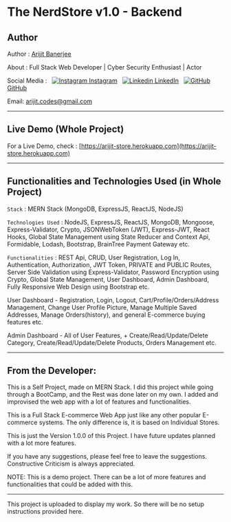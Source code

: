 # The NerdStore v1.0 - Backend

## Author

Author : [Arijit Banerjee](https://www.github.com/ArijitCodes)

About : Full Stack Web Developer | Cyber Security Enthusiast | Actor

Social Media : &nbsp;
[![Instagram](https://i.ibb.co/4t76vTc/insta-transparent-14px.png) Instagram](https://www.instagram.com/arijit.codes)
&nbsp;
[![Linkedin](https://i.stack.imgur.com/gVE0j.png) LinkedIn](https://www.linkedin.com/in/arijitban)
&nbsp;
[![GitHub](https://i.imgur.com/o7f6k1e.png) GitHub](https://github.com/ArijitCodes)

Email: arijit.codes@gmail.com

<hr>

## Live Demo (Whole Project)

For a Live Demo, check : [https://arijit-store.herokuapp.com](https://arijit-store.herokuapp.com)

<hr>

## Functionalities and Technologies Used (in Whole Project)

`Stack` : MERN Stack (MongoDB, ExpressJS, ReactJS, NodeJS)

`Technologies Used` : NodeJS, ExpressJS, ReactJS, MongoDB, Mongoose, Express-Validator, Crypto, JSONWebToken (JWT), Express-JWT, React Hooks, Global State Management using State Reducer and Context Api, Formidable, Lodash, Bootstrap, BrainTree Payment Gateway etc.

`Functionalities` : REST Api, CRUD, User Registration, Log In, Authentication, Authorization, JWT Token, PRIVATE and PUBLIC Routes, Server Side Validation using Express-Validator, Password Encryption using Crypto, Global State Management, User Dashboard, Admin Dashboard, Fully Responsive Web Design using Bootstrap etc.

User Dashboard - Registration, Login, Logout, Cart/Profile/Orders/Address Management, Change User Profile Picture, Manage Multiple Saved Addresses, Manage Orders(history), and general E-commerce buying features etc.

Admin Dashboard - All of User Features, + Create/Read/Update/Delete Category, Create/Read/Update/Delete Products, Orders Management etc.

<hr>

## From the Developer:

This is a Self Project, made on MERN Stack. I did this project while going through a BootCamp, and the Rest was done later on my own. I added and improvised the web app with a lot of features and functionalities.

This is a Full Stack E-commerce Web App just like any other popular E-commerce systems. The only difference is, it is based on Individual Stores.

This is just the Version 1.0.0 of this Project. I have future updates planned with a lot more features.

If you have any suggestions, please feel free to leave the suggestions. Constructive Criticism is always appreciated.

NOTE: This is a demo project. There can be a lot of more features and functionalities that could be added with this.

<hr>

This project is uploaded to display my work. So there will be no setup instructions provided here.

#
